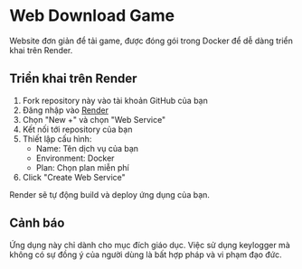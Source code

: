 # Web Download Game

Website đơn giản để tải game, được đóng gói trong Docker để dễ dàng triển khai trên Render.

## Triển khai trên Render

1. Fork repository này vào tài khoản GitHub của bạn
2. Đăng nhập vào [Render](https://render.com)
3. Chọn "New +" và chọn "Web Service"
4. Kết nối tới repository của bạn
5. Thiết lập cấu hình:
   - Name: Tên dịch vụ của bạn
   - Environment: Docker
   - Plan: Chọn plan miễn phí
6. Click "Create Web Service"

Render sẽ tự động build và deploy ứng dụng của bạn.

## Cảnh báo

Ứng dụng này chỉ dành cho mục đích giáo dục. Việc sử dụng keylogger mà không có sự đồng ý của người dùng là bất hợp pháp và vi phạm đạo đức.